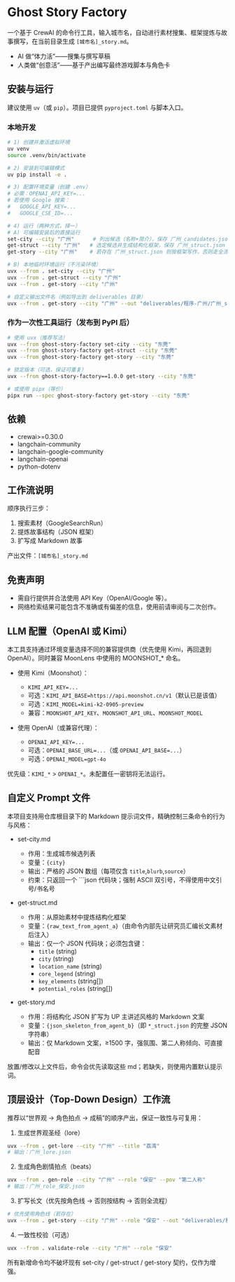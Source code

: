 # Ghost Story Factory

一个基于 CrewAI 的命令行工具，输入城市名，自动进行素材搜集、框架提炼与故事撰写，在当前目录生成 `[城市名]_story.md`。

- AI 做“体力活”——搜集与撰写草稿
- 人类做“创意活”——基于产出编写最终游戏脚本与角色卡

## 安装与运行

建议使用 `uv`（或 `pip`）。项目已提供 `pyproject.toml` 与脚本入口。

### 本地开发

```bash
# 1) 创建并激活虚拟环境
uv venv
source .venv/bin/activate

# 2) 安装到可编辑模式
uv pip install -e .

# 3) 配置环境变量（创建 .env）
# 必需：OPENAI_API_KEY=...
# 若使用 Google 搜索：
#   GOOGLE_API_KEY=...
#   GOOGLE_CSE_ID=...

# 4) 运行（两种方式，择一）
# A) 可编辑安装后的直接运行
set-city --city "广州"      # 列出候选（名称+简介），保存 广州_candidates.json
get-struct --city "广州"   # 选定候选并生成结构化框架，保存 广州_struct.json
get-story --city "广州"    # 若存在 广州_struct.json 则按框架写作，否则走全流程

# B) 本地临时环境运行（不污染环境）
uvx --from . set-city --city "广州"
uvx --from . get-struct --city "广州"
uvx --from . get-story --city "广州"

# 自定义输出文件名（例如导出到 deliverables 目录）
uvx --from . get-story --city "广州" --out "deliverables/程序-广州/广州_story.md"
```

### 作为一次性工具运行（发布到 PyPI 后）

```bash
# 使用 uvx（推荐写法）
uvx --from ghost-story-factory set-city --city "东莞"
uvx --from ghost-story-factory get-struct --city "东莞"
uvx --from ghost-story-factory get-story --city "东莞"

# 锁定版本（可选，保证可重复）
uvx --from ghost-story-factory==1.0.0 get-story --city "东莞"

# 或使用 pipx（等价）
pipx run --spec ghost-story-factory get-story --city "东莞"
```

## 依赖

- crewai>=0.30.0
- langchain-community
- langchain-google-community
- langchain-openai
- python-dotenv

## 工作流说明

顺序执行三步：
1) 搜索素材（GoogleSearchRun）
2) 提炼故事结构（JSON 框架）
3) 扩写成 Markdown 故事

产出文件：`[城市名]_story.md`

## 免责声明

- 需自行提供并合法使用 API Key（OpenAI/Google 等）。
- 网络检索结果可能包含不准确或有偏差的信息，使用前请审阅与二次创作。

## LLM 配置（OpenAI 或 Kimi）

本工具支持通过环境变量选择不同的兼容提供商（优先使用 Kimi，再回退到 OpenAI）。同时兼容 MoonLens 中使用的 MOONSHOT_* 命名。

- 使用 Kimi（Moonshot）：
  - `KIMI_API_KEY=...`
  - 可选：`KIMI_API_BASE=https://api.moonshot.cn/v1`（默认已是该值）
  - 可选：`KIMI_MODEL=kimi-k2-0905-preview`
  - 兼容：`MOONSHOT_API_KEY`、`MOONSHOT_API_URL`、`MOONSHOT_MODEL`

- 使用 OpenAI（或兼容代理）：
  - `OPENAI_API_KEY=...`
  - 可选：`OPENAI_BASE_URL=...`（或 `OPENAI_API_BASE=...`）
  - 可选：`OPENAI_MODEL=gpt-4o`

优先级：`KIMI_*` > `OPENAI_*`。未配置任一密钥将无法运行。

## 自定义 Prompt 文件

本项目支持用仓库根目录下的 Markdown 提示词文件，精确控制三条命令的行为与风格：

- set-city.md
  - 作用：生成城市候选列表
  - 变量：`{city}`
  - 输出：严格的 JSON 数组（每项仅含 `title`,`blurb`,`source`）
  - 约束：只返回一个 ```json 代码块；强制 ASCII 双引号，不得使用中文引号/书名号

- get-struct.md
  - 作用：从原始素材中提炼结构化框架
  - 变量：`{raw_text_from_agent_a}`（由命令内部先让研究员汇编长文素材后注入）
  - 输出：仅一个 JSON 代码块；必须包含键：
    - `title` (string)
    - `city` (string)
    - `location_name` (string)
    - `core_legend` (string)
    - `key_elements` (string[])
    - `potential_roles` (string[])

- get-story.md
  - 作用：将结构化 JSON 扩写为 UP 主讲述风格的 Markdown 文案
  - 变量：`{json_skeleton_from_agent_b}`（即 `*_struct.json` 的完整 JSON 字符串）
  - 输出：仅 Markdown 文案，≥1500 字，强氛围、第二人称倾向、可直接配音

放置/修改以上文件后，命令会优先读取这些 md；若缺失，则使用内置默认提示词。

## 顶层设计（Top-Down Design）工作流

推荐以“世界观 → 角色拍点 → 成稿”的顺序产出，保证一致性与可复用：

1) 生成世界观圣经（lore）

```bash
uvx --from . get-lore --city "广州" --title "荔湾"
# 输出：广州_lore.json
```

2) 生成角色剧情拍点（beats）

```bash
uvx --from . gen-role --city "广州" --role "保安" --pov "第二人称"
# 输出：广州_role_保安.json
```

3) 扩写长文（优先按角色线 → 否则按结构 → 否则全流程）

```bash
# 优先使用角色线（若存在）
uvx --from . get-story --city "广州" --role "保安" --out "deliverables/程序-广州/广州_story.md"
```

4) 一致性校验（可选）

```bash
uvx --from . validate-role --city "广州" --role "保安"
```

所有新增命令均不破坏现有 set-city / get-struct / get-story 契约，仅作为增强。
